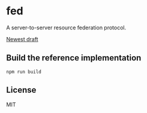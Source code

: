 # fed
A server-to-server resource federation protocol.

[Newest draft](./docs/specification/index.md)

## Build the reference implementation
```
npm run build
```

## License
MIT
